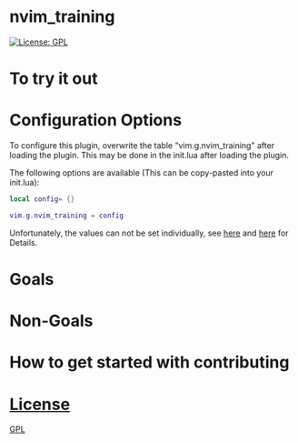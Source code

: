 # nvim_training

[![License: GPL](https://img.shields.io/badge/License-GPL-brightgreen.svg)](https://opensource.org/license/gpl-3-0/)

# To try it out

# Configuration Options
To configure this plugin, overwrite the table "vim.g.nvim_training" after loading the plugin. 
This may be done in the init.lua after loading the plugin.

The following options are available (This can be copy-pasted into your init.lua):
```lua
local config= {}

vim.g.nvim_training = config
```

Unfortunately, the values can not be set individually,
see [here](https://neovim.io/doc/user/lua-guide.html#lua-guide-variables)
and [here](https://github.com/neovim/neovim/issues/12544) for Details.

# Goals 

# Non-Goals


# How to get started with contributing

# [License](/LICENSE)
[GPL](LICENSE)
